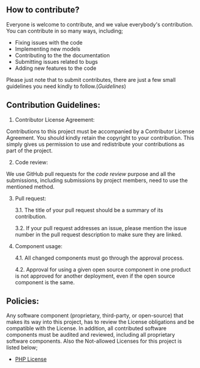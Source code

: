 ## How to contribute?
Everyone is welcome to contribute, and we value everybody's contribution. You can contribute in so many ways, including;
* Fixing issues with the code
* Implementing new models
* Contributing to the the documentation
* Submitting issues related to bugs
* Adding new features to the code

Please just note that to submit contributes, there are just a few small guidelines you need kindly to follow.(*Guidelines*)

## Contribution Guidelines:
1. Contributor License Agreement:

Contributions to this project must be accompanied by a Contributor License Agreement. You should kindly retain the copyright to your contribution. This simply gives us permission to use and redistribute your contributions as part of the project.

2. Code review:

We use GitHub pull requests for the *code review* purpose and all the submissions, including submissions by project members, need to use the mentioned method.

3. Pull request:

   3.1. The title of your pull request should be a summary of its contribution.
   
   3.2. If your pull request addresses an issue, please mention the issue number in the pull request description to make sure they are linked.
 
4. Component usage:

   4.1. All changed components must go through the approval process.

   4.2. Approval for using a given open source component in one product is not approved for another deployment, even if the open source component is the same.

## Policies:
Any software component (proprietary, third-party, or open-source) that makes its way into this project, has to review the License obligations and be compatible with the License. In addition, all contributed software components must be audited and reviewed, including all proprietary software components. Also the Not-allowed Licenses for this project is listed below;
* [PHP License](https://en.wikipedia.org/wiki/PHP_License)

